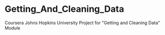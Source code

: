 # Getting_And_Cleaning_Data
Coursera Johns Hopkins University Project for "Getting and Cleaning Data" Module
